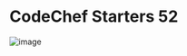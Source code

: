 # CodeChef Starters 52
![image](https://user-images.githubusercontent.com/96427746/194259828-e21659ec-6118-4ffe-bafb-ed4fcfe5d8da.png)

